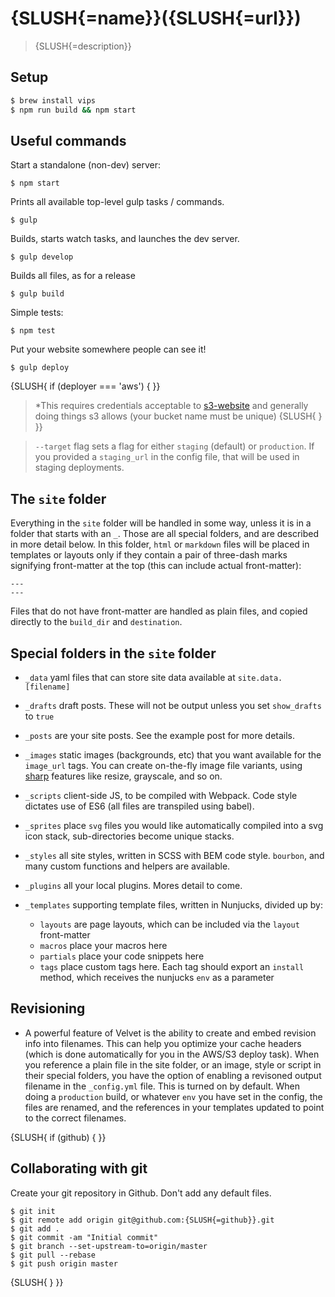 # {SLUSH{=name}}({SLUSH{=url}})

> {SLUSH{=description}}


## Setup

```sh
$ brew install vips
$ npm run build && npm start
```


## Useful commands

Start a standalone (non-dev) server:

```shell
$ npm start
```

Prints all available top-level gulp tasks / commands.

```shell
$ gulp
```

Builds, starts watch tasks, and launches the dev server.

```shell
$ gulp develop
```

Builds all files, as for a release

```shell
$ gulp build
```

Simple tests:

```shell
$ npm test
```

Put your website somewhere people can see it!

```shell
$ gulp deploy
```

{SLUSH{ if (deployer === 'aws') { }}
> *This requires credentials acceptable to [s3-website](https://github.com/klaemo/s3-website)
  and generally doing things s3 allows (your bucket name must be unique)
{SLUSH{ } }}

> `--target` flag sets a flag for either `staging` (default) or `production`.
If you provided a `staging_url` in the config file, that will be used in staging
deployments.


## The `site` folder

Everything in the `site` folder will be handled in some way, unless it is
in a folder that starts with an `_`. Those are all special folders, and are
described in more detail below. In this folder, `html` or `markdown` files will
be placed in templates or layouts only if they contain a pair of three-dash
marks signifying front-matter at the top (this can include actual front-matter):

```
---
---
```

Files that do not have front-matter are handled as plain files, and copied 
directly to the `build_dir` and `destination`.


## Special folders in the `site` folder

* `_data` yaml files that can store site data available at `site.data.[filename]`

* `_drafts` draft posts. These will not be output unless you set `show_drafts` to
  `true`

* `_posts` are your site posts. See the example post for more details.

* `_images` static images (backgrounds, etc) that you want available for the 
  `image_url` tags. You can create on-the-fly image file variants, using 
  [sharp](https://github.com/rizalp/gulp-sharp) features like resize, grayscale,
  and so on.

* `_scripts` client-side JS, to be compiled with Webpack. Code style dictates
  use of ES6 (all files are transpiled using babel).

* `_sprites` place `svg` files you would like automatically compiled into a svg icon
  stack, sub-directories become unique stacks.

* `_styles` all site styles, written in SCSS with BEM code style.
  `bourbon`, and many custom functions and  helpers are available.

* `_plugins` all your local plugins. Mores detail to come.

* `_templates` supporting template files, written in Nunjucks, divided up by:

  - `layouts` are page layouts, which can be included via the `layout` front-matter
  - `macros` place your macros here
  - `partials` place your code snippets here
  - `tags` place custom tags here. Each tag should export an `install` method, which receives
    the nunjucks `env` as a parameter


## Revisioning

* A powerful feature of Velvet is the ability to create and embed revision info 
  into filenames. This can help you optimize your cache headers (which is done 
  automatically for you in the AWS/S3 deploy task). When you reference a plain file
  in the site folder, or an image, style or script in their special folders, 
  you have the option of enabling a revisoned output filename in the 
  `_config.yml` file. This is turned on by default. When doing a `production` 
  build, or whatever `env` you have set in the config, the files are renamed, 
  and the references in your templates updated to point to the correct filenames.


{SLUSH{ if (github) { }}
## Collaborating with git

Create your git repository in Github. Don't add any default files.

```shell
$ git init
$ git remote add origin git@github.com:{SLUSH{=github}}.git
$ git add .
$ git commit -am "Initial commit"
$ git branch --set-upstream-to=origin/master
$ git pull --rebase
$ git push origin master
```
{SLUSH{ } }}
